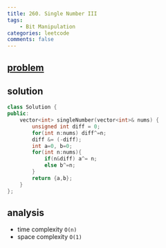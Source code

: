 ```yaml
---
title: 260. Single Number III
tags:  
    - Bit Manipulation
categories: leetcode
comments: false
---
```


## [problem](https://leetcode.com/problems/single-number-iii/)
## solution
```c++
class Solution {
public:
    vector<int> singleNumber(vector<int>& nums) {
        unsigned int diff = 0;
        for(int n:nums) diff^=n;
        diff &= (-diff);
        int a=0, b=0;
        for(int n:nums){
            if(n&diff) a^= n;
            else b^=n;
        }
        return {a,b};
    }
};
```

## analysis
- time complexity `O(n)`
- space complexity `O(1)`